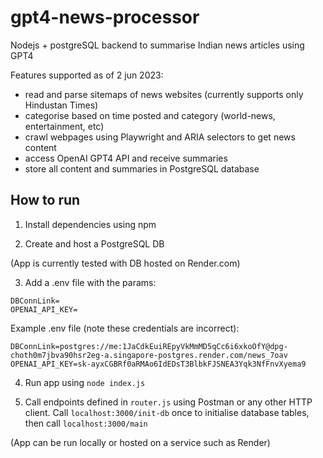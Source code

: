 # gpt4-news-processor

Nodejs + postgreSQL backend to summarise Indian news articles using GPT4

Features supported as of 2 jun 2023:
 - read and parse sitemaps of news websites (currently supports only Hindustan Times)
 - categorise based on time posted and category (world-news, entertainment, etc)
 - crawl webpages using Playwright and ARIA selectors to get news content
 - access OpenAI GPT4 API and receive summaries
 - store all content and summaries in PostgreSQL database

## How to run

1. Install dependencies using npm

2. Create and host a PostgreSQL DB

(App is currently tested with DB hosted on Render.com)

3. Add a .env file with the params:

```
DBConnLink=
OPENAI_API_KEY=
```

Example .env file (note these credentials are incorrect):

```
DBConnLink=postgres://me:1JaCdkEuiREpyVkMmMD5qCc6i6xkoOfY@dpg-choth0m7jbva90hsr2eg-a.singapore-postgres.render.com/news_7oav
OPENAI_API_KEY=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
```

4. Run app using `node index.js`

5. Call endpoints defined in `router.js` using Postman or any other HTTP client. Call `localhost:3000/init-db` once to initialise database tables, then call `localhost:3000/main`

(App can be run locally or hosted on a service such as Render)

